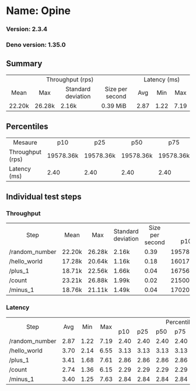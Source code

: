 # Name: Opine 
  
  ### Version: 2.3.4
  ### Deno version: 1.35.0

## Summary
<table>
<tr>
    <td align="center" colspan="4">Throughput (rps)</td>
    <td align="center" colspan="3">Latency (ms)</td>
</tr>
<tr>
    <td align="center">Mean</td>
    <td align="center">Max</td>
    <td align="center">Standard deviation</td>
    <td align="center">Size per second</td>
    <td align="center">Avg</td>
    <td align="center">Min</td>
    <td align="center">Max</td>
</tr>
<tr>
    <td>22.20k</td>
    <td>26.28k</td>
    <td>2.16k</td>
    <td>0.39 MiB</td>
    <td>2.87</td>
    <td>1.22</td>
    <td>7.19</td>
</tr>
</table>

## Percentiles

<table>
<tr>
  <td align="center">Mesaure</td>
  <td align="center">p10</td>
  <td align="center">p25</td>
  <td align="center">p50</td>
  <td align="center">p75</td>
  <td align="center">p90</td>
  <td align="center">p95</td>
  <td align="center">p99</td>
</tr>
<tr>
  <td>Throughput (rps)</td>
  <td>19578.36k</td>
  <td>19578.36k</td>
  <td>19578.36k</td>
  <td>19578.36k</td>
  <td>24355.98k</td>
  <td>24566.26k</td>
  <td>26279.07k</td>
</tr>
<tr>
  <td>Latency (ms)</td>
  <td>2.40</td>
  <td>2.40</td>
  <td>2.40</td>
  <td>2.40</td>
  <td>3.51</td>
  <td>3.83</td>
  <td>4.85</td>
</tr>
</table>

## Individual test steps

### Throughput

<table>
<tr>
  <td align="center" rowspan="2">Step</td>
  <td align="center" rowspan="2">Mean</td>
  <td align="center" rowspan="2">Max</td>
  <td align="center" rowspan="2">Standard deviation</td>
  <td align="center" rowspan="2">Size per second</td>
  <td align="center" colspan="7">Percentiles</td>
</tr>
<tr>
  <!-- still Step -->
  <!-- still Mean -->
  <!-- still Max -->
  <!-- still Standard deviation -->
  <!-- still Size per second -->
  <td align="center">p10</td>
  <td align="center">p25</td>
  <td align="center">p50</td>
  <td align="center">p75</td>
  <td align="center">p90</td>
  <td align="center">p95</td>
  <td align="center">p99</td>
</tr>
<tr>
  <td>/random_number</td>
  <td>22.20k</td>
  <td>26.28k</td>
  <td>2.16k</td>
  <td>0.39</td>
  <td>19578.36k</td>
  <td>19578.36k</td>
  <td>19578.36k</td>
  <td>19578.36k</td>
  <td>24355.98k</td>
  <td>24566.26k</td>
  <td>26279.07k</td>
</tr><tr>
  <td>/hello_world</td>
  <td>17.28k</td>
  <td>20.64k</td>
  <td>1.16k</td>
  <td>0.18</td>
  <td>16017.07k</td>
  <td>16017.07k</td>
  <td>16017.07k</td>
  <td>16017.07k</td>
  <td>18764.43k</td>
  <td>18976.05k</td>
  <td>20636.35k</td>
</tr><tr>
  <td>/plus_1</td>
  <td>18.71k</td>
  <td>22.56k</td>
  <td>1.66k</td>
  <td>0.04</td>
  <td>16756.69k</td>
  <td>16756.69k</td>
  <td>16756.69k</td>
  <td>16756.69k</td>
  <td>20490.38k</td>
  <td>20931.92k</td>
  <td>22560.40k</td>
</tr><tr>
  <td>/count</td>
  <td>23.21k</td>
  <td>26.88k</td>
  <td>1.99k</td>
  <td>0.02</td>
  <td>21500.69k</td>
  <td>21500.69k</td>
  <td>21500.69k</td>
  <td>21500.69k</td>
  <td>25084.54k</td>
  <td>25454.08k</td>
  <td>26883.57k</td>
</tr><tr>
  <td>/minus_1</td>
  <td>18.76k</td>
  <td>21.11k</td>
  <td>1.49k</td>
  <td>0.04</td>
  <td>17020.49k</td>
  <td>17020.49k</td>
  <td>17020.49k</td>
  <td>17020.49k</td>
  <td>20356.31k</td>
  <td>20889.14k</td>
  <td>21110.77k</td>
</tr></table>

### Latency

<table>
<tr>
  <td align="center" rowspan="2">Step</td>
  <td align="center" rowspan="2">Avg</td>
  <td align="center" rowspan="2">Min</td>
  <td align="center" rowspan="2">Max</td>
  <td align="center" colspan="7">Percentiles</td>
</tr>
<tr>
  <!-- still Avg -->
  <!-- still Min -->
  <!-- still Max -->
  <td>p10</td>
  <td>p25</td>
  <td>p50</td>
  <td>p75</td>
  <td>p90</td>
  <td>p95</td>
  <td>p99</td>
</tr>
<tr>
  <td>/random_number</td>
  <td>2.87</td>
  <td>1.22</td>
  <td>7.19</td>
  <td>2.40</td>
  <td>2.40</td>
  <td>2.40</td>
  <td>2.40</td>
  <td>3.51</td>
  <td>3.83</td>
  <td>4.85</td>
</tr><tr>
  <td>/hello_world</td>
  <td>3.70</td>
  <td>2.14</td>
  <td>6.55</td>
  <td>3.13</td>
  <td>3.13</td>
  <td>3.13</td>
  <td>3.13</td>
  <td>4.46</td>
  <td>4.99</td>
  <td>5.70</td>
</tr><tr>
  <td>/plus_1</td>
  <td>3.41</td>
  <td>1.68</td>
  <td>7.61</td>
  <td>2.86</td>
  <td>2.86</td>
  <td>2.86</td>
  <td>2.86</td>
  <td>4.15</td>
  <td>4.61</td>
  <td>5.65</td>
</tr><tr>
  <td>/count</td>
  <td>2.74</td>
  <td>1.36</td>
  <td>6.15</td>
  <td>2.29</td>
  <td>2.29</td>
  <td>2.29</td>
  <td>2.29</td>
  <td>3.35</td>
  <td>3.74</td>
  <td>4.55</td>
</tr><tr>
  <td>/minus_1</td>
  <td>3.40</td>
  <td>1.25</td>
  <td>7.63</td>
  <td>2.84</td>
  <td>2.84</td>
  <td>2.84</td>
  <td>2.84</td>
  <td>4.18</td>
  <td>4.51</td>
  <td>5.59</td>
</tr></table>